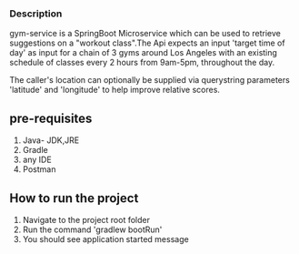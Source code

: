 ### Description
gym-service is a SpringBoot Microservice which can be used to retrieve suggestions on a "workout class".The Api expects an input 
'target time of day' as input for a chain of 3 gyms around Los Angeles with an existing schedule of classes every 2 hours from 9am-5pm, throughout the day.

The caller's location can optionally be supplied via querystring parameters 'latitude' and 'longitude' to help improve relative scores.

## pre-requisites
1. Java- JDK,JRE
2. Gradle
3. any IDE
4. Postman

## How to run the project
1. Navigate to the project root folder
2. Run the command 'gradlew bootRun'
3. You should see application started message






